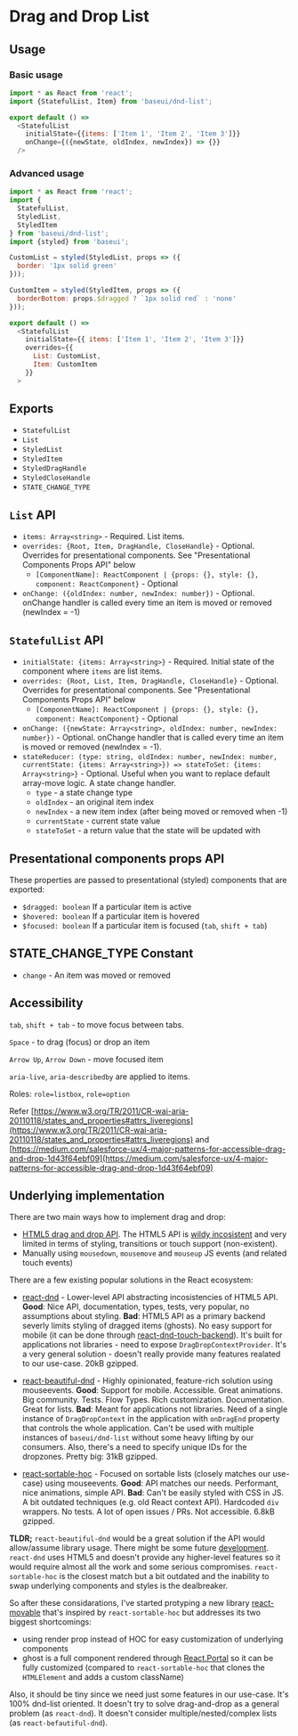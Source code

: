 # Drag and Drop List

## Usage

### Basic usage

```js
import * as React from 'react';
import {StatefulList, Item} from 'baseui/dnd-list';

export default () =>
  <StatefulList
    initialState={{items: ['Item 1', 'Item 2', 'Item 3']}}
    onChange={({newState, oldIndex, newIndex}) => {}}
  />
```

### Advanced usage

```js
import * as React from 'react';
import {
  StatefulList,
  StyledList,
  StyledItem
} from 'baseui/dnd-list';
import {styled} from 'baseui';

CustomList = styled(StyledList, props => ({
  border: '1px solid green'
}));

CustomItem = styled(StyledItem, props => ({
  borderBottom: props.$dragged ? `1px solid red` : 'none'
}));

export default () => 
  <StatefulList
    initialState={{ items: ['Item 1', 'Item 2', 'Item 3']}}
    overrides={{
      List: CustomList,
      Item: CustomItem
    }}
  >
```

## Exports

* `StatefulList`
* `List`
* `StyledList`
* `StyledItem`
* `StyledDragHandle`
* `StyledCloseHandle`
* `STATE_CHANGE_TYPE`

## `List` API

* `items: Array<string>` - Required.
  List items.
* `overrides: {Root, Item, DragHandle, CloseHandle}` - Optional.
  Overrides for presentational components. See "Presentational Components Props API" below
  * `[ComponentName]: ReactComponent | {props: {}, style: {}, component: ReactComponent}` - Optional
* `onChange: ({oldIndex: number, newIndex: number})` - Optional.
  onChange handler is called every time an item is moved or removed (newIndex = -1)

## `StatefulList` API

* `initialState: {items: Array<string>}` - Required.
  Initial state of the component where `items` are list items.
* `overrides: {Root, List, Item, DragHandle, CloseHandle}` - Optional.
  Overrides for presentational components. See "Presentational Components Props API" below
  * `[ComponentName]: ReactComponent | {props: {}, style: {}, component: ReactComponent}` - Optional
* `onChange: ({newState: Array<string>, oldIndex: number, newIndex: number})` - Optional.
  onChange handler that is called every time an item is moved or removed (newIndex = -1).
* `stateReducer: (type: string, oldIndex: number, newIndex: number, currentState: {items: Array<string>}) => stateToSet: {items: Array<string>}` - Optional. Useful when you want to replace default array-move logic.
  A state change handler.
  * `type` - a state change type
  * `oldIndex` - an original item index
  * `newIndex` - a new item index (after being moved or removed when -1)
  * `currentState` - current state value
  * `stateToSet` - a return value that the state will be updated with

## Presentational components props API

These properties are passed to presentational (styled) components that are exported:

* `$dragged: boolean` If a particular item is active
* `$hovered: boolean` If a particular item is hovered
* `$focused: boolean` If a particular item is focused (`tab`, `shift + tab`)

## STATE_CHANGE_TYPE Constant

* `change` - An item was moved or removed

## Accessibility

`tab`, `shift + tab` - to move focus between tabs.

`Space` - to drag (focus) or drop an item

`Arrow Up`, `Arrow Down` - move focused item

`aria-live`, `aria-describedby` are applied to items.

Roles: `role=listbox`, `role=option`

Refer [https://www.w3.org/TR/2011/CR-wai-aria-20110118/states_and_properties#attrs_liveregions](https://www.w3.org/TR/2011/CR-wai-aria-20110118/states_and_properties#attrs_liveregions)
and [https://medium.com/salesforce-ux/4-major-patterns-for-accessible-drag-and-drop-1d43f64ebf09](https://medium.com/salesforce-ux/4-major-patterns-for-accessible-drag-and-drop-1d43f64ebf09)

## Underlying implementation

There are two main ways how to implement drag and drop:
- [HTML5 drag and drop API](https://developer.mozilla.org/en-US/docs/Web/API/HTML_Drag_and_Drop_API). The HTML5 API is [wildy incosistent](https://www.quirksmode.org/blog/archives/2009/09/the_html5_drag.html) and very limited in terms of styling, transitions or touch support (non-existent). 
- Manually using `mousedown`, `mousemove` and `mouseup` JS events (and related touch events)

There are a few existing popular solutions in the React ecosystem:
- [react-dnd](https://github.com/react-dnd/react-dnd) - Lower-level API abstracting incosistencies of HTML5 API. **Good**: Nice API, documentation, types, tests, very popular, no assumptions about styling. **Bad**: HTML5 API as a primary backend severly limits styling of dragged items (ghosts). No easy support for mobile (it can be done through [react-dnd-touch-backend](https://github.com/yahoo/react-dnd-touch-backend)). It's built for applications not libraries - need to expose `DragDropContextProvider`. It's a very general solution - doesn't really provide many features realated to our use-case. 20kB gzipped.

- [react-beautiful-dnd](https://github.com/atlassian/react-beautiful-dnd) - Highly opinionated, feature-rich solution using mouseevents. **Good**: Support for mobile. Accessible. Great animations. Big community. Tests. Flow Types. Rich customization. Documentation. Great for lists. **Bad**: Meant for applications not libraries. Need of a single instance of `DragDropContext` in the application with `onDragEnd` property that controls the whole application. Can't be used with multiple instances of `baseui/dnd-list` without some heavy lifting by our consumers. Also, there's a need to specify unique IDs for the dropzones. Pretty big: 31kB gzipped.

- [react-sortable-hoc](https://github.com/clauderic/react-sortable-hoc) - Focused on sortable lists (closely matches our use-case) using mouseevents. **Good**: API matches our needs. Performant, nice animations, simple API. **Bad**: Can't be easily styled with CSS in JS. A bit outdated techniques (e.g. old React context API). Hardcoded `div` wrappers. No tests. A lot of open issues / PRs. Not accessible. 6.8kB gzipped.

**TLDR;** `react-beautiful-dnd` would be a great solution if the API would allow/assume library usage. There might be some future [development](https://github.com/atlassian/react-beautiful-dnd/issues/302). `react-dnd` uses HTML5 and doesn't provide any higher-level features so it would require almost all the work and some serious compromises. `react-sortable-hoc` is the closest match but a bit outdated and the inability to swap underlying components and styles is the dealbreaker.

So after these considarations, I've started protyping a new library [react-movable](https://github.com/tajo/react-movable/blob/master/examples/index.tsx) that's inspired by `react-sortable-hoc` but addresses its two biggest shortcomings:
- using render prop instead of HOC for easy customization of underlying components
- ghost is a full component rendered through [React.Portal](https://reactjs.org/docs/portals.html) so it can be fully customized (compared to `react-sortable-hoc` that clones the `HTMLElement` and adds a custom className)

Also, it should be tiny since we need just some features in our use-case. It's 100% dnd-list oriented. It doesn't try to solve drag-and-drop as a general problem (as `react-dnd`). It doesn't consider multiple/nested/complex lists (as `react-befautiful-dnd`).